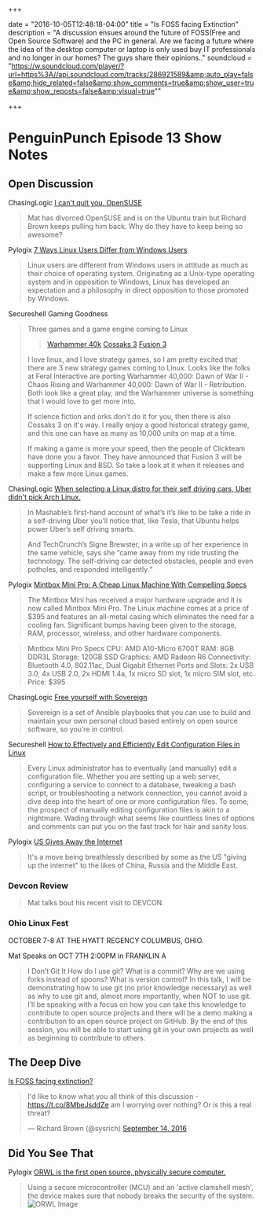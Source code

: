 +++

date = "2016-10-05T12:48:18-04:00" title = "Is FOSS facing Extinction" description = "A discussion ensues around the future of FOSS(Free and Open Source Software) and the PC in general. Are we facing a future where the idea of the desktop computer or laptop is only used buy IT professionals and no longer in our homes? The guys share their opinions.." soundcloud = "https://w.soundcloud.com/player/?url=https%3A//api.soundcloud.com/tracks/286921589&amp;auto_play=false&amp;hide_related=false&amp;show_comments=true&amp;show_user=true&amp;show_reposts=false&amp;visual=true""

+++

# PenguinPunch Episode 13 Show Notes

## Open Discussion

ChasingLogic
[I can't quit you, OpenSUSE](https://rootco.de/2016-04-03-opensuse-and-you/)

> Mat has divorced OpenSUSE and is on the Ubuntu train but Richard Brown keeps pulling him back. Why do they have to keep being so awesome?

Pylogix
[7 Ways Linux Users Differ from Windows Users](http://www.datamation.com/open-source/7-ways-linux-users-differ-from-windows-users.html)
> Linux users are different from Windows users in attitude as much as their choice of operating system. Originating as a Unix-type operating system and in opposition to Windows, Linux has developed an expectation and a philosophy in direct opposition to those promoted by Windows.

Secureshell
Gaming Goodness
>Three games and a game engine coming to Linux
>>[Warhammer 40k](https://www.gamingonlinux.com/articles/warhammer-40000-dawn-of-war-ii-chaos-rising-and-retribution-released-for-linux-port-report-and-thoughts.8205)
[Cossaks 3](https://www.gamingonlinux.com/articles/cossacks-3-officially-due-on-linux-in-the-second-half-of-october.8228)
[Fusion 3](https://www.gamingonlinux.com/articles/fusion-3-the-next-generation-game-engine-and-editor-from-clickteam-will-support-linux.8192)
>
>I love linux, and I love strategy games, so I am pretty excited that there are 3 new strategy games coming to Linux. Looks like the folks at Feral Interactive are porting Warhammer 40,000: Dawn of War II - Chaos Rising and Warhammer 40,000: Dawn of War II - Retribution. Both look like a great play, and the Warhammer universe is something that I would love to get more into.
>
>If science fiction and orks don't do it for you, then there is also Cossaks 3 on it's way. I really enjoy a good historical strategy game, and this one can have as many as 10,000 units on map at a time. 
>
>If making a game is more your speed, then the people of Clickteam have done you a favor. They have announced that Fusion 3 will be supporting Linux and BSD. So take a look at it when it releases and make a few more Linux games.

ChasingLogic
[When selecting a Linux distro for their self driving cars, Uber didn't pick Arch Linux.](http://www.omgubuntu.co.uk/2016/09/ubers-self-driving-pickups-pittsburgh-powered-ubuntu)

> In Mashable’s first-hand account of what’s it’s like to be take a ride in a self-driving Uber you’ll notice that, like Tesla, that Ubuntu helps power Uber’s self driving smarts.
>
> And TechCrunch’s Signe Brewster, in a write up of her experience in the same vehicle, says she “came away from my ride trusting the technology. The self-driving car detected obstacles, people and even potholes, and responded intelligently.“

Pylogix
[Mintbox Mini Pro: A Cheap Linux Machine With Compelling Specs](https://fossbytes.com/mintbox-mini-pro-a-cheap-linux-machine-with-compelling-specs/)
> The Mintbox Mini has received a major hardware upgrade and it is now called Mintbox Mini Pro. The Linux machine comes at a price of $395 and features an all-metal casing which eliminates the need for a cooling fan. Significant bumps having been given to the storage, RAM, processor, wireless, and other hardware components.

> Mintbox Mini Pro Specs
> CPU: AMD A10-Micro 6700T
RAM: 8GB DDR3L
Storage: 120GB SSD
Graphics: AMD Radeon R6
Connectivity: Bluetooth 4.0, 802.11ac, Dual Gigabit Ethernet
Ports and Slots: 2x USB 3.0, 4x USB 2.0, 2x HDMI 1.4a, 1x micro SD slot, 1x micro SIM slot, etc.
Price: $395

ChasingLogic
[Free yourself with Sovereign](https://github.com/sovereign/sovereign)
> Sovereign is a set of Ansible playbooks that you can use to build and maintain your own personal cloud based entirely on open source software, so you’re in control.

Secureshell
[How to Effectively and Efficiently Edit Configuration Files in Linux](https://www.linux.com/learn/how-effectively-and-efficiently-edit-configuration-files-linux)
>Every Linux administrator has to eventually (and manually) edit a configuration file. Whether you are setting up a web server, configuring a service to connect to a database, tweaking a bash script, or troubleshooting a network connection, you cannot avoid a dive deep into the heart of one or more configuration files. To some, the prospect of manually editing configuration files is akin to a nightmare. Wading through what seems like countless lines of options and comments can put you on the fast track for hair and sanity loss.

Pylogix
[US Gives Away the Internet](http://www.bbc.com/news/technology-37527719)
> It's a move being breathlessly described by some as the US "giving up the internet" to the likes of China, Russia and the Middle East.

### Devcon Review
> Mat talks bout his recent visit to DEVCON. 

### Ohio Linux Fest 
OCTOBER 7-8 AT THE HYATT REGENCY COLUMBUS, OHIO.

Mat Speaks on OCT 7TH 2:00PM in FRANKLIN A
> I Don’t Git It 
How do I use git? What is a commit? Why are we using forks instead of spoons? What is version control? In this talk, I will be demonstrating how to use git (no prior knowledge necessary) as well as why to use git and, almost more importantly, when NOT to use git. I’ll be speaking with a focus on how you can take this knowledge to contribute to open source projects and there will be a demo making a contribution to an open source project on GitHub. By the end of this session, you will be able to start using git in your own projects as well as beginning to contribute to others.
## The Deep Dive
[Is FOSS facing extinction?](https://twitter.com/sysrich/status/775992010025103360)

<blockquote class="twitter-tweet" data-lang="en"><p lang="en" dir="ltr">I&#39;d like to know what you all think of this discussion - <a href="https://t.co/8MbeJsddZe">https://t.co/8MbeJsddZe</a> am I worrying over nothing? Or is this a real threat?</p>&mdash; Richard Brown (@sysrich) <a href="https://twitter.com/sysrich/status/775992010025103360">September 14, 2016</a></blockquote>
<script async src="//platform.twitter.com/widgets.js" charset="utf-8"></script>


## Did You See That
Pylogix
[ORWL is the first open source, physically secure computer.](https://fossbytes.com/orwl-first-open-source-physically-secure-computer-defeat-hackers/)
> Using a secure microcontroller (MCU) and an 'active clamshell mesh', the device makes sure that nobody breaks the security of the system. 
![ORWL Image](http://fossbytes.com/wp-content/uploads/2016/09/ORWL-COMPUTER-OPEN-SOURCE.jpg)
